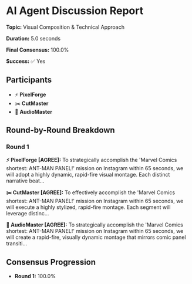 # AI Agent Discussion Report

**Topic:** Visual Composition & Technical Approach

**Duration:** 5.0 seconds

**Final Consensus:** 100.0%

**Success:** ✅ Yes

## Participants

- ⚡ **PixelForge**
- ✂️ **CutMaster**
- 🎵 **AudioMaster**

## Round-by-Round Breakdown

### Round 1

**⚡ PixelForge [AGREE]:** To strategically accomplish the 'Marvel Comics shortest: ANT-MAN PANEL!' mission on Instagram within 65 seconds, we will adopt a highly dynamic, rapid-fire visual montage. Each distinct narrative beat...

**✂️ CutMaster [AGREE]:** To effectively accomplish the 'Marvel Comics shortest: ANT-MAN PANEL!' mission on Instagram within 65 seconds, we will execute a highly stylized, rapid-fire montage. Each segment will leverage distinc...

**🎵 AudioMaster [AGREE]:** To strategically accomplish the 'Marvel Comics shortest: ANT-MAN PANEL!' mission on Instagram within 65 seconds, we will create a rapid-fire, visually dynamic montage that mirrors comic panel transiti...

## Consensus Progression

- **Round 1:** 100.0%
